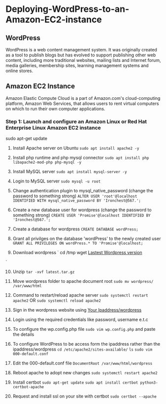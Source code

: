 # Deploying-WordPress-to-an-Amazon-EC2-instance
## WordPress
WordPress is a web content management system. It was originally created as a tool to publish blogs but has evolved to support publishing other web content, including more traditional websites, mailing lists and Internet forum, media galleries, membership sites, learning management systems and online stores.

## Amazon EC2 Instance
Amazon Elastic Compute Cloud is a part of Amazon.com's cloud-computing platform, Amazon Web Services, that allows users to rent virtual computers on which to run their own computer applications.

### Step 1: Launch and configure an Amazon Linux or Red Hat Enterprise Linux Amazon EC2 instance

sudo apt-get update
1. Install Apache server on Ubuntu
`sudo apt install apache2 -y`

2. Install php runtime and php mysql connector
`sudo apt install php libapache2-mod-php php-mysql -y`

3. Install MySQL server
`sudo apt install mysql-server -y`

4. Login to MySQL server
`sudo mysql -u root`

5. Change authentication plugin to mysql_native_password (change the password to something strong)
`ALTER USER 'root'@localhost IDENTIFIED WITH mysql_native_password BY 'Ironchest@567.';`

6. Create a new database user for wordpress (change the password to something strong)
`CREATE USER 'Promise'@localhost IDENTIFIED BY 'Ironchest@567.';`

7. Create a database for wordpress
`CREATE DATABASE wordPress;`

8. Grant all privilges on the database 'wordPress' to the newly created user
`GRANT ALL PRIVILEGES ON wordPress.* TO 'Promise'@localhost;`

9. Download wordpress
`
cd /tmp
wget [Lastest Wordpress version](https://wordpress.org/latest.tar.gz)

`

10. Unzip
`tar -xvf latest.tar.gz`

11. Move wordpress folder to apache document root
`sudo mv wordpress/ /var/www/html`

12. Command to restart/reload apache server
`sudo systemctl restart apache2`
OR
`sudo systemctl reload apache2`

13. Sign in the wordpress website using [Your Ipaddress/wordpress](http://ipaddress/wordpress/)

14. Login using the required credentials like password, username e.t.c

15. To configure the wp.config.php file
`sudo vim wp.config.php` and paste the details

16. To configure WordPress to be access form the ipaddress rather than the ipaddress/wordpress
`cd /etc/apache2/sites-available/`
`ls`
`sudo vim 000-default.conf`

17. Edit the 000-default.conf file
`DocumentRoot /var/www/html/wordpress`

18. Reboot apache to adopt new changes
`sudo systemctl restart apache2`

16. Install certbot
`sudo apt-get update`
`sudo apt install certbot python3-certbot-apache`

17. Request and install ssl on your site with certbot
`sudo certbot --apache`